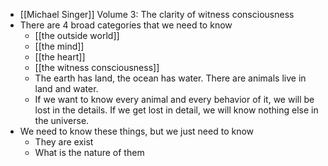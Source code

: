 - [[Michael Singer]] Volume 3: The clarity of witness consciousness
- There are 4 broad categories that we need to know
    - [[the outside world]]
    - [[the mind]]
    - [[the heart]]
    - [[the witness consciousness]]
    - The earth has land, the ocean has water. There are animals live in land and water. 
    - If we want to know every animal and every behavior of it, we will be lost in the details. If we get lost in detail, we will know nothing else in the universe. 
- We need to know these things, but we just need to know
    - They are exist
    - What is the nature of them
